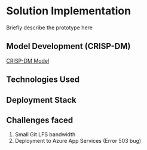# Solution Implementation
Briefly describe the prototype here

## Model Development (CRISP-DM)
[CRISP-DM Model](static/uploads/crispdm.png)

## Technologies Used


## Deployment Stack


## Challenges faced
1. Small Git LFS bandwidth
2. Deployment to Azure App Services (Error 503 bug)
